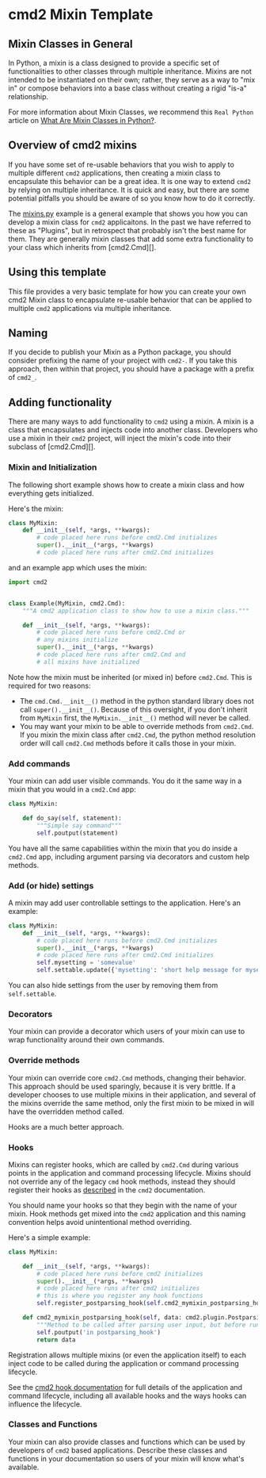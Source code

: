 # cmd2 Mixin Template

## Mixin Classes in General

In Python, a mixin is a class designed to provide a specific set of functionalities to other classes
through multiple inheritance. Mixins are not intended to be instantiated on their own; rather, they
serve as a way to "mix in" or compose behaviors into a base class without creating a rigid "is-a"
relationship.

For more information about Mixin Classes, we recommend this `Real Python` article on
[What Are Mixin Classes in Python?](https://realpython.com/python-mixin/).

## Overview of cmd2 mixins

If you have some set of re-usable behaviors that you wish to apply to multiple different `cmd2`
applications, then creating a mixin class to encapsulate this behavior can be a great idea. It is
one way to extend `cmd2` by relying on multiple inheritance. It is quick and easy, but there are
some potential pitfalls you should be aware of so you know how to do it correctly.

The [mixins.py](https://github.com/python-cmd2/cmd2/blob/main/examples/mixins.py) example is a
general example that shows you how you can develop a mixin class for `cmd2` applicaitons. In the
past we have referred to these as "Plugins", but in retrospect that probably isn't the best name for
them. They are generally mixin classes that add some extra functionality to your class which
inherits from [cmd2.Cmd][].

## Using this template

This file provides a very basic template for how you can create your own cmd2 Mixin class to
encapsulate re-usable behavior that can be applied to multiple `cmd2` applications via multiple
inheritance.

## Naming

If you decide to publish your Mixin as a Python package, you should consider prefixing the name of
your project with `cmd2-`. If you take this approach, then within that project, you should have a
package with a prefix of `cmd2_`.

## Adding functionality

There are many ways to add functionality to `cmd2` using a mixin. A mixin is a class that
encapsulates and injects code into another class. Developers who use a mixin in their `cmd2`
project, will inject the mixin's code into their subclass of [cmd2.Cmd][].

### Mixin and Initialization

The following short example shows how to create a mixin class and how everything gets initialized.

Here's the mixin:

```python
class MyMixin:
    def __init__(self, *args, **kwargs):
        # code placed here runs before cmd2.Cmd initializes
        super().__init__(*args, **kwargs)
        # code placed here runs after cmd2.Cmd initializes
```

and an example app which uses the mixin:

```python
import cmd2


class Example(MyMixin, cmd2.Cmd):
    """A cmd2 application class to show how to use a mixin class."""

    def __init__(self, *args, **kwargs):
        # code placed here runs before cmd2.Cmd or
        # any mixins initialize
        super().__init__(*args, **kwargs)
        # code placed here runs after cmd2.Cmd and
        # all mixins have initialized
```

Note how the mixin must be inherited (or mixed in) before `cmd2.Cmd`. This is required for two
reasons:

- The `cmd.Cmd.__init__()` method in the python standard library does not call `super().__init__()`.
  Because of this oversight, if you don't inherit from `MyMixin` first, the `MyMixin.__init__()`
  method will never be called.
- You may want your mixin to be able to override methods from `cmd2.Cmd`. If you mixin the mixin
  class after `cmd2.Cmd`, the python method resolution order will call `cmd2.Cmd` methods before it
  calls those in your mixin.

### Add commands

Your mixin can add user visible commands. You do it the same way in a mixin that you would in a
`cmd2.Cmd` app:

```python
class MyMixin:

    def do_say(self, statement):
        """Simple say command"""
        self.poutput(statement)
```

You have all the same capabilities within the mixin that you do inside a `cmd2.Cmd` app, including
argument parsing via decorators and custom help methods.

### Add (or hide) settings

A mixin may add user controllable settings to the application. Here's an example:

```python
class MyMixin:
    def __init__(self, *args, **kwargs):
        # code placed here runs before cmd2.Cmd initializes
        super().__init__(*args, **kwargs)
        # code placed here runs after cmd2.Cmd initializes
        self.mysetting = 'somevalue'
        self.settable.update({'mysetting': 'short help message for mysetting'})
```

You can also hide settings from the user by removing them from `self.settable`.

### Decorators

Your mixin can provide a decorator which users of your mixin can use to wrap functionality around
their own commands.

### Override methods

Your mixin can override core `cmd2.Cmd` methods, changing their behavior. This approach should be
used sparingly, because it is very brittle. If a developer chooses to use multiple mixins in their
application, and several of the mixins override the same method, only the first mixin to be mixed in
will have the overridden method called.

Hooks are a much better approach.

### Hooks

Mixins can register hooks, which are called by `cmd2.Cmd` during various points in the application
and command processing lifecycle. Mixins should not override any of the legacy `cmd` hook methods,
instead they should register their hooks as
[described](https://cmd2.readthedocs.io/en/latest/hooks.html) in the `cmd2` documentation.

You should name your hooks so that they begin with the name of your mixin. Hook methods get mixed
into the `cmd2` application and this naming convention helps avoid unintentional method overriding.

Here's a simple example:

```python
class MyMixin:

    def __init__(self, *args, **kwargs):
        # code placed here runs before cmd2 initializes
        super().__init__(*args, **kwargs)
        # code placed here runs after cmd2 initializes
        # this is where you register any hook functions
        self.register_postparsing_hook(self.cmd2_mymixin_postparsing_hook)

    def cmd2_mymixin_postparsing_hook(self, data: cmd2.plugin.PostparsingData) -> cmd2.plugin.PostparsingData:
        """Method to be called after parsing user input, but before running the command"""
        self.poutput('in postparsing_hook')
        return data
```

Registration allows multiple mixins (or even the application itself) to each inject code to be
called during the application or command processing lifecycle.

See the [cmd2 hook documentation](https://cmd2.readthedocs.io/en/latest/hooks.html) for full details
of the application and command lifecycle, including all available hooks and the ways hooks can
influence the lifecycle.

### Classes and Functions

Your mixin can also provide classes and functions which can be used by developers of `cmd2` based
applications. Describe these classes and functions in your documentation so users of your mixin will
know what's available.
